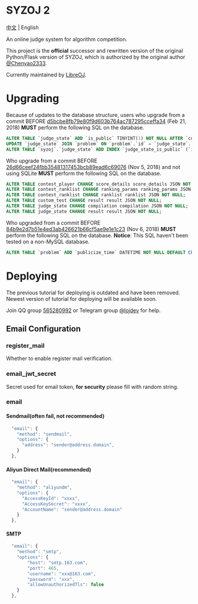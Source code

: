 # SYZOJ 2
[中文](README.md) | English

An online judge system for algorithm competition.

This project is the **official** successor and rewritten version of the original Python/Flask version of SYZOJ, which is authorized by the original author [@Chenyao2333](https://github.com/Chenyao2333).

Currently maintained by [LibreOJ](https://loj.ac).

# Upgrading
Because of updates to the database structure, users who upgrade from a commit BEFORE [d5bcbe8fb79e80f9d603b764ac787295cceffa34](https://github.com/syzoj/syzoj/commit/d5bcbe8fb79e80f9d603b764ac787295cceffa34) (Feb 21, 2018) **MUST** perform the following SQL on the database.

```sql
ALTER TABLE `judge_state` ADD `is_public` TINYINT(1) NOT NULL AFTER `compilation`;
UPDATE `judge_state` JOIN `problem` ON `problem`.`id` = `judge_state`.`problem_id` SET `judge_state`.`is_public` = `problem`.`is_public`;
ALTER TABLE `syzoj`.`judge_state` ADD INDEX `judge_state_is_public` (`id`, `is_public`, `type_info`, `type`);
```

Who upgrade from a commit BEFORE [26d66ceef24fbb35481317453bcb89ead6c69076](https://github.com/syzoj/syzoj/commit/26d66ceef24fbb35481317453bcb89ead6c69076) (Nov 5, 2018) and not using SQLite **MUST** perform the following SQL on the database.

```sql
ALTER TABLE contest_player CHANGE score_details score_details JSON NOT NULL;
ALTER TABLE contest_ranklist CHANGE ranking_params ranking_params JSON NOT NULL;
ALTER TABLE contest_ranklist CHANGE ranklist ranklist JSON NOT NULL;
ALTER TABLE custom_test CHANGE result result JSON NOT NULL;
ALTER TABLE judge_state CHANGE compilation compilation JSON NOT NULL;
ALTER TABLE judge_state CHANGE result result JSON NOT NULL;
```

Who upgraded from a commit BEFORE [84b9e2d7b51e4ed3ab426621b66cf5ae9e1e1c23](https://github.com/syzoj/syzoj/commit/84b9e2d7b51e4ed3ab426621b66cf5ae9e1e1c23) (Nov 6, 2018) **MUST** perform the following SQL on the database. **Notice**: This SQL haven't been tested on a non-MySQL database.

```sql
ALTER TABLE `problem` ADD `publicize_time` DATETIME NOT NULL DEFAULT CURRENT_TIMESTAMP AFTER `type`;
```

# Deploying
The previous tutorial for deploying is outdated and have been removed. Newest version of tutorial for deploying will be available soon.

Join QQ group [565280992](https://jq.qq.com/?_wv=1027&k=5JQZWwd) or Telegram group [@lojdev](https://t.me/lojdev) for help.

## Email Configuration
### register_mail
Whether to enable register mail verification.

### email\_jwt\_secret
Secret used for email token, **for security** please fill with random string.

### email
#### Sendmail(often fail, not recommended)
```js
  "email": {
    "method": "sendmail",
    "options": {
      "address": "sender@address.domain",
    }
  },
```

#### Aliyun Direct Mail(recommended)
```js
  "email": {
    "method": "aliyundm",
    "options": {
      "AccessKeyId": "xxxx",
      "AccessKeySecret": "xxxx",
      "AccountName": "sender@address.domain"
    }
  },
```

#### SMTP
```js
  "email": {
    "method": "smtp",
    "options": {
        "host": "smtp.163.com",
        "port": 465,
        "username": "xxx@163.com",
        "password": "xxx",
        "allowUnauthorizedTls": false
    }
  },
```
